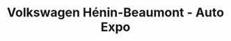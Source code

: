 ---
title: "Volkswagen Hénin-Beaumont - Auto Expo"
url: /montigny-en-gohelle/volkswagen-henin-beaumont-auto-expo/
shop: voiture
---